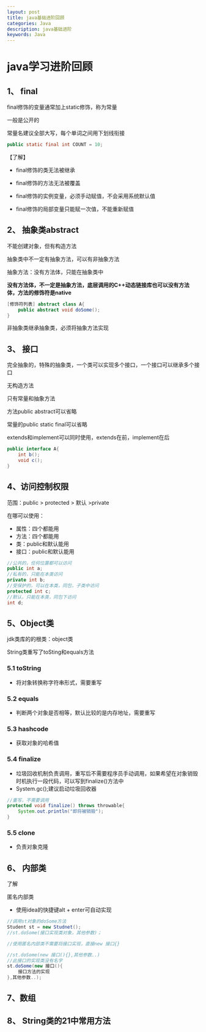 ```yaml
---
layout: post
title: java基础进阶回顾
categories: Java
description: java基础进阶
keywords: Java
---
```




# java学习进阶回顾





## 1、 final

final修饰的变量通常加上static修饰，称为常量

一般是公开的

常量名建议全部大写，每个单词之间用下划线衔接

```java
public static final int COUNT = 10;
```



【了解】

- final修饰的类无法被继承

- final修饰的方法无法被覆盖

- final修饰的实例变量，必须手动赋值，不会采用系统默认值

- final修饰的局部变量只能赋一次值，不能重新赋值



## 2、 抽象类abstract

不能创建对象，但有构造方法

抽象类中不一定有抽象方法，可以有非抽象方法

抽象方法：没有方法体，只能在抽象类中

**没有方法体，不一定是抽象方法，底层调用的C++动态链接库也可以没有方法体，方法的修饰符是native**



```java
[修饰符列表] abstract class A{
    public abstract void doSome();
}
```

非抽象类继承抽象类，必须将抽象方法实现

## 3、 接口

完全抽象的，特殊的抽象类，一个类可以实现多个接口，一个接口可以继承多个接口

无构造方法

只有常量和抽象方法

方法public abstract可以省略

常量的public static final可以省略

extends和implement可以同时使用，extends在前，implement在后

```java
public interface A{
    int b();
    void c();
}
```







## 4、访问控制权限

范围：public > protected > 默认 >private

在哪可以使用：

- 属性：四个都能用
- 方法：四个都能用
- 类：public和默认能用
- 接口：public和默认能用

```java
//公共的，任何位置都可以访问
public int a;
//私有的，只能在本类访问
private int b;
//受保护的，可以在本类，同包，子类中访问
protected int c;
//默认，只能在本类，同包下访问
int d;

```



## 5、Object类

jdk类库的的根类：object类

String类重写了toSting和equals方法

### 5.1 toString

- 将对象转换称字符串形式，需要重写

### 5.2 equals

- 判断两个对象是否相等，默认比较的是内存地址，需要重写

### 5.3 hashcode

- 获取对象的哈希值

### 5.4 finalize

- 垃圾回收机制负责调用，重写后不需要程序员手动调用，如果希望在对象销毁时机执行一段代码，可以写到finalize()方法中
- System.gc();建议启动垃圾回收器

```java
//重写，不需要调用
protected void finalize() throws throwable{
    System.out.println("即将被销毁");
}
```

### 5.5 clone

- 负责对象克隆



## 6、 内部类

了解

匿名内部类

- 使用idea的快捷键alt + enter可自动实现

```java
//调用st对象的doSome方法
Student st = new Studnet();
//st.doSome(接口实现类对象，其他参数)；

//使用匿名内部类不需要将接口实现，直接new 接口{}

//st.doSome(new 接口(){},其他参数..)
//此接口的实现类没有名字
st.doSome(new 接口(){
    接口方法的实现
},其他参数..);
```



## 7、数组





## 8、 String类的21中常用方法







